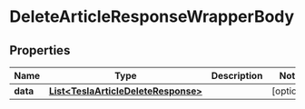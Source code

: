 

# DeleteArticleResponseWrapperBody


## Properties

Name | Type | Description | Notes
------------ | ------------- | ------------- | -------------
**data** | [**List&lt;TeslaArticleDeleteResponse&gt;**](TeslaArticleDeleteResponse.md) |  |  [optional]



